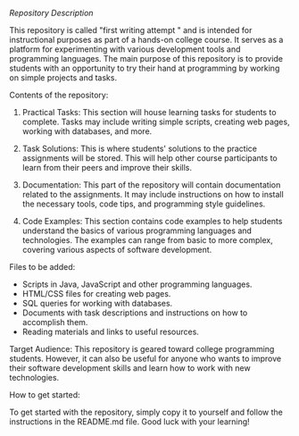 *Repository Description*

This repository is called "first writing attempt " and is intended for instructional purposes as part of a hands-on college course. 
It serves as a platform for experimenting with various development tools and programming languages. 
The main purpose of this repository is to provide students with an opportunity to try their hand at programming by working on simple projects and tasks.

Contents of the repository:

1. Practical Tasks:
   This section will house learning tasks for students to complete.
   Tasks may include writing simple scripts, creating web pages, working with databases, and more.

3. Task Solutions:
   This is where students' solutions to the practice assignments will be stored.
   This will help other course participants to learn from their peers and improve their skills.

5. Documentation:
   This part of the repository will contain documentation related to the assignments.
   It may include instructions on how to install the necessary tools, code tips, and programming style guidelines.

7. Code Examples:
   This section contains code examples to help students understand the basics of various programming languages and technologies.
   The examples can range from basic to more complex, covering various aspects of software development.

Files to be added:
- Scripts in Java, JavaScript and other programming languages.
- HTML/CSS files for creating web pages.
- SQL queries for working with databases.
- Documents with task descriptions and instructions on how to accomplish them.
- Reading materials and links to useful resources.

Target Audience:
This repository is geared toward college programming students. 
However, it can also be useful for anyone who wants to improve their software development skills and learn how to work with new technologies.

How to get started:

To get started with the repository, simply copy it to yourself and follow the instructions in the README.md file. 
Good luck with your learning!
